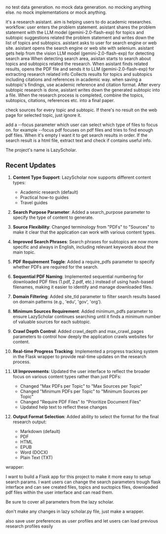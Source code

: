 no test data generation.
no mock data generation.
no mocking anything else.
no mock implementations or mock anything.

it's a research asistant. aim is helping users to do academic researches.
workflow:
    user enters the problem statement.
    asistant shares the problem statement with the LLM model (gemini-2.0-flash-exp) for topics and subtopic suggestions related the problem statement and writes down the list of topics and subtopics.
    asistant asks to user for search engine or web site.
    asistant opens the search engine or web site with selenium.
    asistant gets help from the vision LLM model (gemini-2.0-flash-exp) for detecting search area
    When detecting search area, asistan starts to search about topics and subtopics related the research.
    When asistant finds related results, opens the PDF file and sends it to LLM (gemini-2.0-flash-exp) for extracting research related info
    Collects results for topics and subtopics including citations and references in academic way.
    when saving a subtopic's findings, use academic reference and citation format.
    After every subtopic research is done, asistant writes down the generated subtopic into a file.
    When the research process is completed, combine the topics, subtopics, citations, references etc. into a final paper.

check sources for every topic and subtopic. If there's no result on the web page for selected topic, just ignore it.

add a --focus parameter which user can select which type of files to focus on. for example --focus pdf focuses on pdf files and tries to find enough pdf files. When it's empty I want it to get search results in order. If the search result is a html file, extract text and check if contains useful info.

The project's name is LazyScholar.

## Recent Updates

1. **Content Type Support**: LazyScholar now supports different content types:
   - Academic research (default)
   - Practical how-to guides
   - Travel guides

2. **Search Purpose Parameter**: Added a search_purpose parameter to specify the type of content to generate.

3. **Source Flexibility**: Changed terminology from "PDFs" to "Sources" to make it clear that the application can work with various content types.

4. **Improved Search Phrases**: Search phrases for subtopics are now more specific and always in English, including relevant keywords about the main topic.

5. **PDF Requirement Toggle**: Added a require_pdfs parameter to specify whether PDFs are required for the search.

6. **Sequential PDF Naming**: Implemented sequential numbering for downloaded PDF files (1.pdf, 2.pdf, etc.) instead of using hash-based filenames, making it easier to identify and manage downloaded files.

7. **Domain Filtering**: Added site_tld parameter to filter search results based on domain patterns (e.g., 'edu', 'gov', 'org').

8. **Minimum Sources Requirement**: Added minimum_pdfs parameter to ensure LazyScholar continues searching until it finds a minimum number of valuable sources for each subtopic.

9. **Crawl Depth Control**: Added crawl_depth and max_crawl_pages parameters to control how deeply the application crawls websites for content.

10. **Real-time Progress Tracking**: Implemented a progress tracking system in the Flask wrapper to provide real-time updates on the research process.

11. **UI Improvements**: Updated the user interface to reflect the broader focus on various content types rather than just PDFs:
    - Changed "Max PDFs per Topic" to "Max Sources per Topic"
    - Changed "Minimum PDFs per Topic" to "Minimum Sources per Topic"
    - Changed "Require PDF Files" to "Prioritize Document Files"
    - Updated help text to reflect these changes

12. **Output Format Selection**: Added ability to select the format for the final research output:
    - Markdown (default)
    - PDF
    - HTML
    - EPUB
    - Word (DOCX)
    - Plain Text (TXT)

wrapper:

I want to build a Flask app for this project to make it more easy to setup search params. I want users can change the search parameters trough flask interface and can see created files, topics and suctopics files, downloaded pdf files within the user interface and can read them.

Be sure to cover all parameters from the lazy scholar.

don't make any changes in lazy scholar.py file, just make a wrapper.

also save user preferences as user profiles and let users can load previous research profiles easily